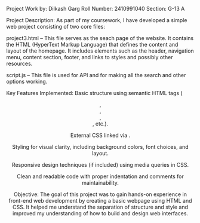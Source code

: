 Project Work by: Dilkash Garg
Roll Number: 2410991040
Section: G-13 A

Project Description:
As part of my coursework, I have developed a simple web project consisting of two core files:

project3.html – This file serves as the seach page  of the website. It contains the HTML (HyperText Markup Language) that defines the content and layout of the homepage. It includes elements such as the header, navigation menu, content section, footer, and links to styles and possibly other resources.

script.js – This file is used for API and for making all the search and other options working.

Key Features Implemented:
Basic structure using semantic HTML tags (<header>, <nav>, <main>, <footer>, etc.).

External CSS linked via <link rel="stylesheet" href="style.css">.

Styling for visual clarity, including background colors, font choices, and layout.

Responsive design techniques (if included) using media queries in CSS.

Clean and readable code with proper indentation and comments for maintainability.

Objective:
The goal of this project was to gain hands-on experience in front-end web development by creating a basic webpage using HTML and CSS. It helped me understand the separation of structure and style and improved my understanding of how to build and design web interfaces.
